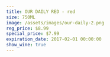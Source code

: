 ```yaml
---
title: OUR DAILY RED - red
size: 750ML
image: /assets/images/our-daily-2.png
reg_price: $8.99
special_price: $7.99
expiration_date: 2017-02-01 00:00:00
show_wine: true
---
```




